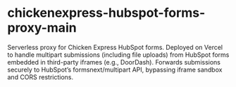 # chickenexpress-hubspot-forms-proxy-main
Serverless proxy for Chicken Express HubSpot forms. Deployed on Vercel to handle multipart submissions (including file uploads) from HubSpot forms embedded in third-party iframes (e.g., DoorDash). Forwards submissions securely to HubSpot’s formsnext/multipart API, bypassing iframe sandbox and CORS restrictions.
